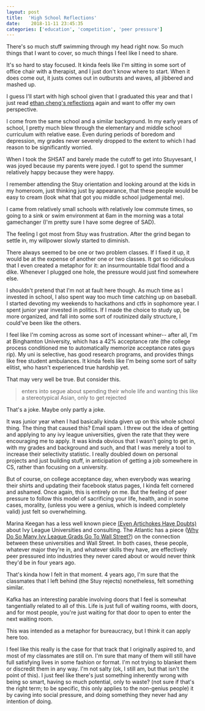 ```yaml
---
layout: post
title:  'High School Reflections'
date:    2018-11-11 23:45:35
categories: ['education', 'competition', 'peer pressure']
---
```


There's so much stuff swimming through my head right now. So much things that I want to cover, so much things I feel like I need to share.

It's so hard to stay focused. It kinda feels like I'm sitting in some sort  of office chair with a therapist, and I just don't know where to start. When it does come out, it justs comes out in outbursts and waves, all jibbered and mashed up.

I guess I'll start with high school given that I graduated this year and that I just read [ethan cheng's reflections](http://kunai.me/blog/2016/08/15/Reflections-on-High-School) again and want to offer my own perspective.

I come from the same school and a similar background. In my early years of school, I pretty much blew through the elementary and middle school curriculum with relative ease. Even during periods of boredom and depression, my grades never severely dropped to the extent to which I had reason to be significantly worried.

When I took the SHSAT and barely made the cutoff to get into Stuyvesant, I was joyed because my parents were joyed. I got to spend the summer relatively happy because they were happy.

I remember attending the Stuy orientation and looking around at the kids in my homeroom, just thinking just by appearance, that these people would be easy to cream (look what that got you middle school judgemental me).

I came from relatively small schools with relatively low commute times, so going to a sink or swim environment at 6am in the morning was a total gamechanger (I'm pretty sure I have some degree of SAD).

The feeling I got most from Stuy was frustration. After the grind began to settle in, my willpower slowly started to diminish.

There always seemed to be one or two problem classes. If I fixed it up, it would be at the expense of another one or two classes. It got so ridiculous that I even created a metaphor for it: an insurmountable tidal flood and a dike. Whenever I plugged one hole, the pressure would just find somewhere else.

I shouldn't pretend that I'm not at fault here though. As much time as I invested in school, I also spent way too much time catching up on baseball. I started devoting my weekends to hackathons and ctfs in sophomore year. I spent junior year invested in politics. If I made the choice to study up, be more organized, and fall into some sort of routinized daily structure, I could've been like the others.

I feel like I'm coming across as some sort of incessant whiner-- after all, I'm at Binghamton University, which has a 42% acceptance rate (the college process conditioned me to automatically memorize acceptance rates guys rip). My uni is selective, has good research programs, and provides things like free student ambulances. It kinda feels like I'm being some sort of salty elitist, who hasn't experienced true hardship yet.

That may very well be true. But consider this.

> enters into segue about spending their whole life and wanting this like a stereotypical Asian, only to get rejected

That's a joke. Maybe only partly a joke.

It was junior year when I had basically kinda given up on this whole school thing. The thing that caused this? Email spam. I threw out the idea of getting and applying to any ivy league universities, given the rate that they were encouraging me to  apply. It was kinda obvious that I wasn't going to get in, with my grades and background and such, and that I was merely a tool to increase their selectivity statistic. I really doubled down on personal projects and just building stuff, in anticipation of getting a job somewhere in CS, rather than focusing on a university.

But of course, on college acceptance day, when everybody was wearing their shirts and updating their facebook status pages, I kinda felt cornered and ashamed. Once again, this is entirely on me. But the feeling of peer pressure to follow this model of sacrificing your life, health, and in some cases, morality, (unless you were a genius, which is indeed completely valid) just felt so overwhelming.

Marina Keegan has a less well known piece [(Even Artichokes Have Doubts)](https://yaledailynews.com/blog/2011/09/30/even-artichokes-have-doubts/) about Ivy League Universities and consulting. The Atlantic has a piece ([Why Do So Many Ivy League Grads Go To Wall Street?](https://www.theatlantic.com/business/archive/2012/02/why-do-so-many-ivy-league-grads-go-to-wall-steet/253245/)) on the connection between these universities and Wall Street. In both cases, these people, whatever major they're in, and whatever skills they have, are effectively peer pressured into industries they never cared about or would never think they'd be in four years ago.

That's kinda how I felt in that moment. 4 years ago, I'm sure that the classmates that I left behind (the Stuy rejects) nonetheless, felt something similar.

Kafka has an interesting parable involving doors that I feel is somewhat tangentially related to all of this. Life is just full of waiting rooms, with doors, and for most people, you're just waiting for that door to open to enter the next waiting room.

This was intended as a metaphor for bureaucracy, but I think it can apply here too.

I feel like this really is the case for that track that I originally aspired to, and most of my classmates are still on. I'm sure that many of them will still have full satisfying lives in some fashion or format. I'm not trying to blanket them or discredit them in any way. I'm not salty (ok, I still am, but that isn't the point of this). I just feel like there's just something inherently wrong with being so smart, having so much potential, only to waste? (not sure if that's the right term; to be specific, this only applies to the non-genius people) it by caving into social pressure, and doing something they never had any intention of doing.

